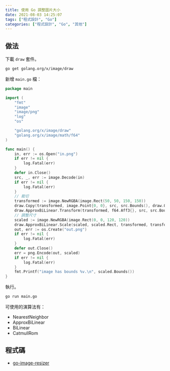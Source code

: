 ```yaml
---
title: 使用 Go 調整圖片大小
date: 2021-08-03 14:25:07
tags: ["程式設計", "Go"]
categories: ["程式設計", "Go", "其他"]
---
```


## 做法

下載 `draw` 套件。

```bash
go get golang.org/x/image/draw
```

新增 `main.go` 檔：

```go
package main

import (
	"fmt"
	"image"
	"image/png"
	"log"
	"os"

	"golang.org/x/image/draw"
	"golang.org/x/image/math/f64"
)

func main() {
	in, err := os.Open("in.png")
	if err != nil {
		log.Fatal(err)
	}
	defer in.Close()
	src, _, err := image.Decode(in)
	if err != nil {
		log.Fatal(err)
	}
	// 裁切
	transformed := image.NewRGBA(image.Rect(50, 50, 150, 150))
	draw.Copy(transformed, image.Point{0, 0}, src, src.Bounds(), draw.Over, nil)
	draw.ApproxBiLinear.Transform(transformed, f64.Aff3{}, src, src.Bounds(), draw.Over, nil)
	// 調整尺寸
	scaled := image.NewRGBA(image.Rect(0, 0, 120, 120))
	draw.ApproxBiLinear.Scale(scaled, scaled.Rect, transformed, transformed.Bounds(), draw.Over, nil)
	out, err := os.Create("out.png")
	if err != nil {
		log.Fatal(err)
	}
	defer out.Close()
	err = png.Encode(out, scaled)
	if err != nil {
		log.Fatal(err)
	}
	fmt.Printf("image has bounds %v.\n", scaled.Bounds())
}
```

執行。

```bash
go run main.go
```

可使用的演算法有：

- NearestNeighbor
- ApproxBiLinear
- BiLinear
- CatmullRom

## 程式碼

- [go-image-resizer](https://github.com/memochou1993/go-image-resizer)
